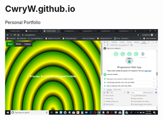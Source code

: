 # CwryW.github.io

Personal Portfolio  

![screenshot](https://github.com/CwryW/CwryW.github.io/blob/master/images/2019-08-29%20%20My%20Portfolio%20via%20GitHub%20Pages%20and%20Google%20Lighthouse%205.1.0%20(All%20400%20pts%20%2B%20Pwa).png)
